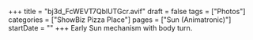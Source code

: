 +++
title = "bj3d_FcWEVT7QblUTGcr.avif"
draft = false
tags = ["Photos"]
categories = ["ShowBiz Pizza Place"]
pages = ["Sun (Animatronic)"]
startDate = ""
+++
Early Sun mechanism with body turn.
